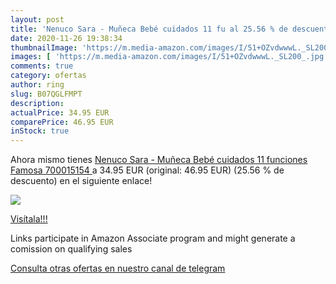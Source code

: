 ```yaml
---
layout: post
title: 'Nenuco Sara - Muñeca Bebé cuidados 11 fu al 25.56 % de descuento'
date: 2020-11-26 19:38:34
thumbnailImage: 'https://m.media-amazon.com/images/I/51+OZvdwwwL._SL200_.jpg'
images: [ 'https://m.media-amazon.com/images/I/51+OZvdwwwL._SL200_.jpg' ]
comments: true
category: ofertas
author: ring
slug: B07QGLFMPT
description:
actualPrice: 34.95 EUR
comparePrice: 46.95 EUR
inStock: true
---
```


Ahora mismo tienes [Nenuco Sara - Muñeca Bebé cuidados 11 funciones  Famosa 700015154 ](https://www.amazon.es/dp/B07QGLFMPT/?tag=redken-21) a 34.95 EUR (original: 46.95 EUR) (25.56 %  de descuento) en el siguiente enlace!

[![](https://m.media-amazon.com/images/I/51+OZvdwwwL._SL200_.jpg)](https://www.amazon.es/dp/B07QGLFMPT/?tag=redken-21)

[Visítala!!!](https://www.amazon.es/dp/B07QGLFMPT/?tag=redken-21)

Links participate in Amazon Associate program and might generate a comission on qualifying sales

[Consulta otras ofertas en nuestro canal de telegram](https://t.me/s/ofertas25)
